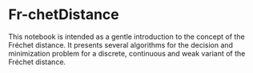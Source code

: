 # Fr-chetDistance
This notebook is intended as a gentle introduction to the concept of the Fréchet distance. It presents several algorithms for the decision and minimization problem for a discrete, continuous and weak variant of the Fréchet distance.
